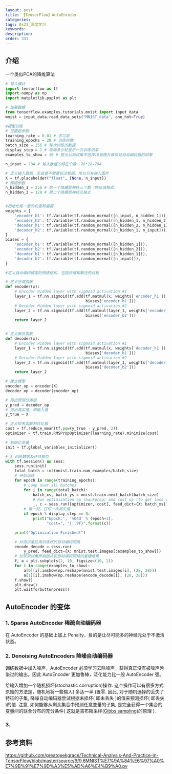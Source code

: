 ```yaml
---
layout: post
title: 【TensorFlow】AutoEncoder
categories:
tags: 0x23_深度学习
keywords:
description:
order: 331
---
```



## 介绍
一个类似PCA的降维算法


```py
# 导入模块
import tensorflow as tf
import numpy as np
import matplotlib.pyplot as plt

# 加载数据
from tensorflow.examples.tutorials.mnist import input_data
mnist = input_data.read_data_sets("MNIST_data", one_hot=True)

#模型训练
# 设置超参数
learning_rate = 0.01 # 学习率
training_epochs = 20 # 训练轮数
batch_size = 256 # 每次训练的数据
display_step = 1 # 每隔多少轮显示一次训练结果
examples_to_show = 10 # 提示从测试集中选择10张图片取验证自动编码器的结果

n_input = 784 # 输入数据的特征个数  28*28=784

# 定义输入数据，无监督不需要标注数据，所以只有输入图片
X = tf.placeholder("float", [None, n_input])
# 网络参数
n_hidden_1 = 256 # 第一个隐藏层神经元个数（特征值格式）
n_hidden_2 = 128 # 第二个隐藏层神经元格式


#初始化每一层的权重和偏置
weights = {
    'encoder_h1': tf.Variable(tf.random_normal([n_input, n_hidden_1])),
    'encoder_h2': tf.Variable(tf.random_normal([n_hidden_1, n_hidden_2])),
    'decoder_h1': tf.Variable(tf.random_normal([n_hidden_2, n_hidden_1])),
    'decoder_h2': tf.Variable(tf.random_normal([n_hidden_1, n_input])),
}
biases = {
    'encoder_b1': tf.Variable(tf.random_normal([n_hidden_1])),
    'encoder_b2': tf.Variable(tf.random_normal([n_hidden_2])),
    'decoder_b1': tf.Variable(tf.random_normal([n_hidden_1])),
    'decoder_b2': tf.Variable(tf.random_normal([n_input])),
}

#定义自动编码模型的网络结构，包括压缩和解压的过程

# 定义压缩函数
def encoder(x):
    # Encoder Hidden layer with sigmoid activation #1
    layer_1 = tf.nn.sigmoid(tf.add(tf.matmul(x, weights['encoder_h1']),
                                   biases['encoder_b1']))
    # Decoder Hidden layer with sigmoid activation #2
    layer_2 = tf.nn.sigmoid(tf.add(tf.matmul(layer_1, weights['encoder_h2']),
                                   biases['encoder_b2']))
    return layer_2


# 定义解压函数
def decoder(x):
    # Encoder Hidden layer with sigmoid activation #1
    layer_1 = tf.nn.sigmoid(tf.add(tf.matmul(x, weights['decoder_h1']),
                                   biases['decoder_b1']))
    # Decoder Hidden layer with sigmoid activation #2
    layer_2 = tf.nn.sigmoid(tf.add(tf.matmul(layer_1, weights['decoder_h2']),
                                   biases['decoder_b2']))
    return layer_2

# 建立模型
encoder_op = encoder(X)
decoder_op = decoder(encoder_op)

# 得出预测分类值
y_pred = decoder_op
# 得出真实值，即输入值
y_true = X

# 定义损失函数和优化器
cost = tf.reduce_mean(tf.pow(y_true - y_pred, 2))
optimizer = tf.train.RMSPropOptimizer(learning_rate).minimize(cost)

# 初始化变量
init = tf.global_variables_initializer()

# 3 训练数据及评估模型
with tf.Session() as sess:
    sess.run(init)
    total_batch = int(mnist.train.num_examples/batch_size)
    # 开始训练
    for epoch in range(training_epochs):
        # Loop over all batches
        for i in range(total_batch):
            batch_xs, batch_ys = mnist.train.next_batch(batch_size)
            # Run optimization op (backprop) and cost op (to get loss value)
            _, c = sess.run([optimizer, cost], feed_dict={X: batch_xs})
        # 每一轮，打印一次损失值
        if epoch % display_step == 0:
            print("Epoch:", '%04d' % (epoch+1),
                  "cost=", "{:.9f}".format(c))

    print("Optimization Finished!")

    # 对测试集应用训练好的自动编码网络
    encode_decode = sess.run(
        y_pred, feed_dict={X: mnist.test.images[:examples_to_show]})
    # 比较测试集原始图片和自动编码网络的重建结果
    f, a = plt.subplots(2, 10, figsize=(10, 2))
    for i in range(examples_to_show):
        a[0][i].imshow(np.reshape(mnist.test.images[i], (28, 28)))
        a[1][i].imshow(np.reshape(encode_decode[i], (28, 28)))
    f.show()
    plt.draw()
    plt.waitforbuttonpress()
```

## AutoEncoder 的变体

### 1. Sparse AutoEncoder 稀疏自动编码器
在 AutoEncoder 的基础上加上 Penalty，目的是让尽可能多的神经元处于不激活状态。
### 2. Denoising AutoEncoders 降噪自动编码器
训练数据中加入噪声，AutoEncoder 必须学习去除噪声，获得真正没有被噪声污染过的输出。因此 AutoEncoder 更加鲁棒，泛化能力比一般 AutoEncoder 强。  


给输入增加一个随机损坏(stochastic corruption)操作. 这个操作可以有很多方式  
原始的方法是，随机地将一些输入( 多达一半 )置零. 因此, 对于随机选择的丢失了特征的子集, 降噪自动编码器尝试根据未损坏( 即未丢失 )的值来预测损坏( 即丢失 )的值. 注意, 如何能够从剩余集合中预测任意变量的子集, 是完全获得一个集合的变量间的联合分布的充分条件( 这就是吉布斯采样([Gibbs sampling](https://en.wikipedia.org/wiki/Gibbs_sampling))的原理 ).

### 3.


## 参考资料
https://github.com/greatgeekgrace/Technical-Analysis-And-Practice-in-TensorFlow/blob/master/source/9/9.6MNIST%E7%9A%84%E6%97%A0%E7%9B%91%E7%9D%A3%E5%AD%A6%E4%B9%A0.py
